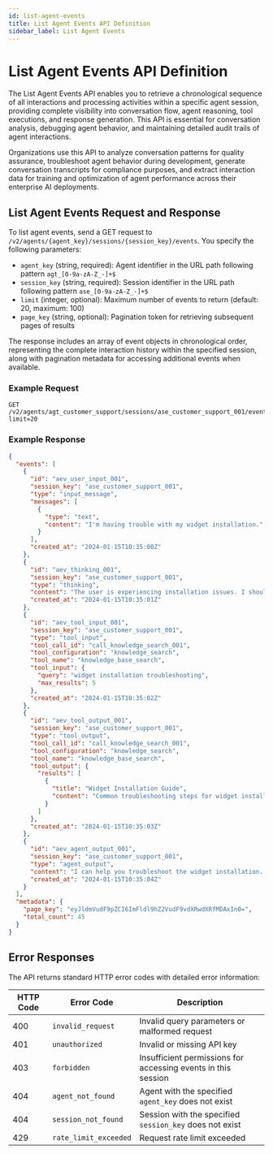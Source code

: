 ```yaml
---
id: list-agent-events
title: List Agent Events API Definition
sidebar_label: List Agent Events
---
```


# List Agent Events API Definition

The List Agent Events API enables you to retrieve a chronological sequence of all interactions and processing activities within a specific agent session, providing complete visibility into conversation flow, agent reasoning, tool executions, and response generation. This API is essential for conversation analysis, debugging agent behavior, and maintaining detailed audit trails of agent interactions.

Organizations use this API to analyze conversation patterns for quality assurance, troubleshoot agent behavior during development, generate conversation transcripts for compliance purposes, and extract interaction data for training and optimization of agent performance across their enterprise AI deployments.

## List Agent Events Request and Response

To list agent events, send a GET request to `/v2/agents/{agent_key}/sessions/{session_key}/events`. You specify the following parameters:

- `agent_key` (string, required): Agent identifier in the URL path following pattern `agt_[0-9a-zA-Z_-]+$`
- `session_key` (string, required): Session identifier in the URL path following pattern `ase_[0-9a-zA-Z_-]+$`
- `limit` (integer, optional): Maximum number of events to return (default: 20, maximum: 100)
- `page_key` (string, optional): Pagination token for retrieving subsequent pages of results

The response includes an array of event objects in chronological order, representing the complete interaction history within the specified session, along with pagination metadata for accessing additional events when available.

### Example Request

```
GET /v2/agents/agt_customer_support/sessions/ase_customer_support_001/events?limit=20
```

### Example Response

```json
{
  "events": [
    {
      "id": "aev_user_input_001",
      "session_key": "ase_customer_support_001",
      "type": "input_message",
      "messages": [
        {
          "type": "text",
          "content": "I'm having trouble with my widget installation."
        }
      ],
      "created_at": "2024-01-15T10:35:00Z"
    },
    {
      "id": "aev_thinking_001",
      "session_key": "ase_customer_support_001",
      "type": "thinking",
      "content": "The user is experiencing installation issues. I should search our knowledge base for troubleshooting steps.",
      "created_at": "2024-01-15T10:35:01Z"
    },
    {
      "id": "aev_tool_input_001",
      "session_key": "ase_customer_support_001",
      "type": "tool_input",
      "tool_call_id": "call_knowledge_search_001",
      "tool_configuration": "knowledge_search",
      "tool_name": "knowledge_base_search",
      "tool_input": {
        "query": "widget installation troubleshooting",
        "max_results": 5
      },
      "created_at": "2024-01-15T10:35:02Z"
    },
    {
      "id": "aev_tool_output_001",
      "session_key": "ase_customer_support_001",
      "type": "tool_output",
      "tool_call_id": "call_knowledge_search_001",
      "tool_configuration": "knowledge_search",
      "tool_name": "knowledge_base_search",
      "tool_output": {
        "results": [
          {
            "title": "Widget Installation Guide",
            "content": "Common troubleshooting steps for widget installation issues."
          }
        ]
      },
      "created_at": "2024-01-15T10:35:03Z"
    },
    {
      "id": "aev_agent_output_001",
      "session_key": "ase_customer_support_001",
      "type": "agent_output",
      "content": "I can help you troubleshoot the widget installation. Let me check our knowledge base for common solutions.",
      "created_at": "2024-01-15T10:35:04Z"
    }
  ],
  "metadata": {
    "page_key": "eyJldmVudF9pZCI6ImFldl9hZ2VudF9vdXRwdXRfMDAxIn0=",
    "total_count": 45
  }
}
```

## Error Responses

The API returns standard HTTP error codes with detailed error information:

| HTTP Code | Error Code | Description |
|-----------|------------|-------------|
| 400 | `invalid_request` | Invalid query parameters or malformed request |
| 401 | `unauthorized` | Invalid or missing API key |
| 403 | `forbidden` | Insufficient permissions for accessing events in this session |
| 404 | `agent_not_found` | Agent with the specified `agent_key` does not exist |
| 404 | `session_not_found` | Session with the specified `session_key` does not exist |
| 429 | `rate_limit_exceeded` | Request rate limit exceeded |
